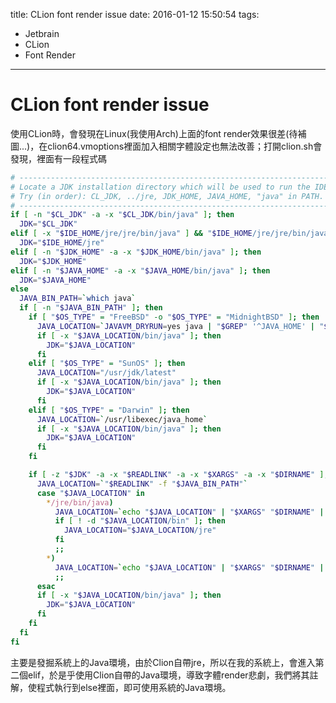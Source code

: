 title: CLion font render issue
date: 2016-01-12 15:50:54
tags:
- Jetbrain
- CLion
- Font Render
---

# CLion font render issue

使用CLion時，會發現在Linux(我使用Arch)上面的font render效果很差(待補圖...)，在clion64.vmoptions裡面加入相關字體設定也無法改善；打開clion.sh會發現，裡面有一段程式碼

```bash
# ---------------------------------------------------------------------
# Locate a JDK installation directory which will be used to run the IDE.
# Try (in order): CL_JDK, ../jre, JDK_HOME, JAVA_HOME, "java" in PATH.
# ---------------------------------------------------------------------
if [ -n "$CL_JDK" -a -x "$CL_JDK/bin/java" ]; then
  JDK="$CL_JDK"
elif [ -x "$IDE_HOME/jre/jre/bin/java" ] && "$IDE_HOME/jre/jre/bin/java" -version > /dev/null 2>&1 ; then
  JDK="$IDE_HOME/jre"
elif [ -n "$JDK_HOME" -a -x "$JDK_HOME/bin/java" ]; then
  JDK="$JDK_HOME"
elif [ -n "$JAVA_HOME" -a -x "$JAVA_HOME/bin/java" ]; then
  JDK="$JAVA_HOME"
else
  JAVA_BIN_PATH=`which java`
  if [ -n "$JAVA_BIN_PATH" ]; then
    if [ "$OS_TYPE" = "FreeBSD" -o "$OS_TYPE" = "MidnightBSD" ]; then
      JAVA_LOCATION=`JAVAVM_DRYRUN=yes java | "$GREP" '^JAVA_HOME' | "$CUT" -c11-`
      if [ -x "$JAVA_LOCATION/bin/java" ]; then
        JDK="$JAVA_LOCATION"
      fi
    elif [ "$OS_TYPE" = "SunOS" ]; then
      JAVA_LOCATION="/usr/jdk/latest"
      if [ -x "$JAVA_LOCATION/bin/java" ]; then
        JDK="$JAVA_LOCATION"
      fi
    elif [ "$OS_TYPE" = "Darwin" ]; then
      JAVA_LOCATION=`/usr/libexec/java_home`
      if [ -x "$JAVA_LOCATION/bin/java" ]; then
        JDK="$JAVA_LOCATION"
      fi
    fi

    if [ -z "$JDK" -a -x "$READLINK" -a -x "$XARGS" -a -x "$DIRNAME" ]; then
      JAVA_LOCATION=`"$READLINK" -f "$JAVA_BIN_PATH"`
      case "$JAVA_LOCATION" in
        */jre/bin/java)
          JAVA_LOCATION=`echo "$JAVA_LOCATION" | "$XARGS" "$DIRNAME" | "$XARGS" "$DIRNAME" | "$XARGS" "$DIRNAME"`
          if [ ! -d "$JAVA_LOCATION/bin" ]; then
            JAVA_LOCATION="$JAVA_LOCATION/jre"
          fi
          ;;
        *)
          JAVA_LOCATION=`echo "$JAVA_LOCATION" | "$XARGS" "$DIRNAME" | "$XARGS" "$DIRNAME"`
          ;;
      esac
      if [ -x "$JAVA_LOCATION/bin/java" ]; then
        JDK="$JAVA_LOCATION"
      fi
    fi
  fi
fi
```

主要是發掘系統上的Java環境，由於Clion自帶jre，所以在我的系統上，會進入第二個elif，於是乎使用Clion自帶的Java環境，導致字體render悲劇，我們將其註解，使程式執行到else裡面，即可使用系統的Java環境。
